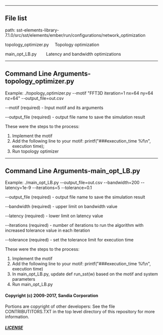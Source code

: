 --------------------------------------------
File list
--------------------------------------------
path: sst-elements-library-7.1.0/src/sst/elements/ember/run/configurations/network_optimization

topology_optimizer.py&nbsp; &nbsp; &nbsp;Topology optimization

main_opt_LB.py&nbsp; &nbsp; &nbsp;&nbsp; &nbsp;Latency and bandwidth optimizations


--------------------------------------------
Command Line Arguments-topology_optimizer.py
--------------------------------------------

Example:  ./topology_optimizer.py --motif "FFT3D iteration=1 nx=64 ny=64 nz=64" --output_file=out.csv

--motif (required) - Input motif and its arguments 

--output_file (required) - output file name to save the simulation result 


These were the steps to the process:
1. Implement the motif
2. Add the following line to your motif:
	printf("###execution_time %f\n", execution time);
3. Run topology optimizer




--------------------------------------------
Command Line Arguments-main_opt_LB.py
--------------------------------------------
Example: ./main_opt_LB.py  --output_file=out.csv --bandwidth=200 --latency=1e-9 --iterations=5 --tolerance=0.1

--output_file (required) - output file name to save the simulation result

--bandwidth (required) - upper limit on bandwidth value

--latency (required) - lower limit on latency value

--iterations (required) - number of iterations to run the algorithm with increased tolerance value in each iteration

--tolerance (required) - set the tolerance limit for execution time

These were the steps to the process:
1. Implement the motif
2. Add the following line to your motif:
	printf("###execution_time %f\n", execution time)
3. In main_opt_LB.py, update def run_sst(w) based on the motif and system parameters
4. Run main_opt_LB.py



#### Copyright (c) 2009-2017, Sandia Corporation
Portions are copyright of other developers:
See the file CONTRIBUTITORS.TXT in the top level directory
of this repository for more information.

##### [LICENSE](https://github.com/sstsimulator/sst-elements/blob/devel/LICENSE)
